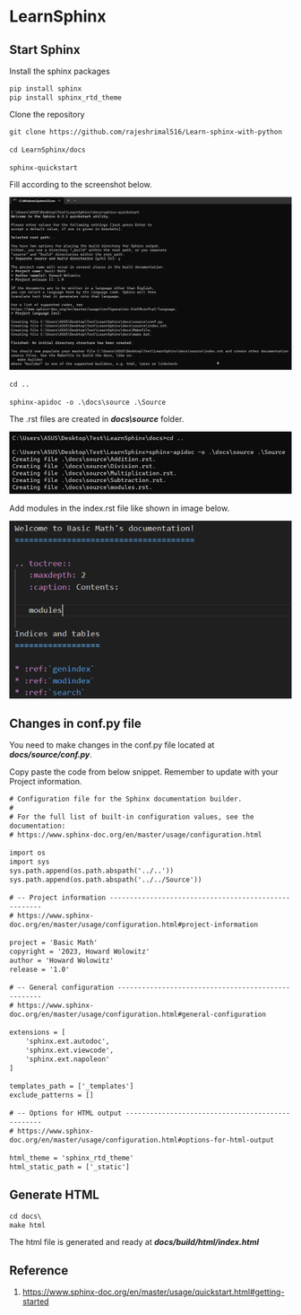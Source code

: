 # LearnSphinx

## Start Sphinx
Install the sphinx packages
```
pip install sphinx
pip install sphinx_rtd_theme
```
Clone the repository 
```
git clone https://github.com/rajeshrimal516/Learn-sphinx-with-python

cd LearnSphinx/docs

sphinx-quickstart

```
Fill according to the screenshot below.

![plot](./docs/images/sphinx-quickstart.png)



```
cd ..

sphinx-apidoc -o .\docs\source .\Source

```
The .rst files are created in ***docs\source*** folder.

![plot](./docs/images/generate.png)

Add modules in the index.rst file like shown in image below.

![plot](./docs/images/add_module.png)

## Changes in conf.py file
You need to make changes in the conf.py file located at ***docs/source/conf.py***. 

Copy paste the code from below snippet. Remember to update with your Project information.

```
# Configuration file for the Sphinx documentation builder.
#
# For the full list of built-in configuration values, see the documentation:
# https://www.sphinx-doc.org/en/master/usage/configuration.html

import os
import sys
sys.path.append(os.path.abspath('../..'))
sys.path.append(os.path.abspath('../../Source'))

# -- Project information -----------------------------------------------------
# https://www.sphinx-doc.org/en/master/usage/configuration.html#project-information

project = 'Basic Math'
copyright = '2023, Howard Wolowitz'
author = 'Howard Wolowitz'
release = '1.0'

# -- General configuration ---------------------------------------------------
# https://www.sphinx-doc.org/en/master/usage/configuration.html#general-configuration

extensions = [
    'sphinx.ext.autodoc',
    'sphinx.ext.viewcode',
    'sphinx.ext.napoleon'
]

templates_path = ['_templates']
exclude_patterns = []

# -- Options for HTML output -------------------------------------------------
# https://www.sphinx-doc.org/en/master/usage/configuration.html#options-for-html-output

html_theme = 'sphinx_rtd_theme'
html_static_path = ['_static']

```

## Generate HTML

```
cd docs\
make html
```
The html file is generated and ready at ***docs/build/html/index.html***

## Reference
1. https://www.sphinx-doc.org/en/master/usage/quickstart.html#getting-started
